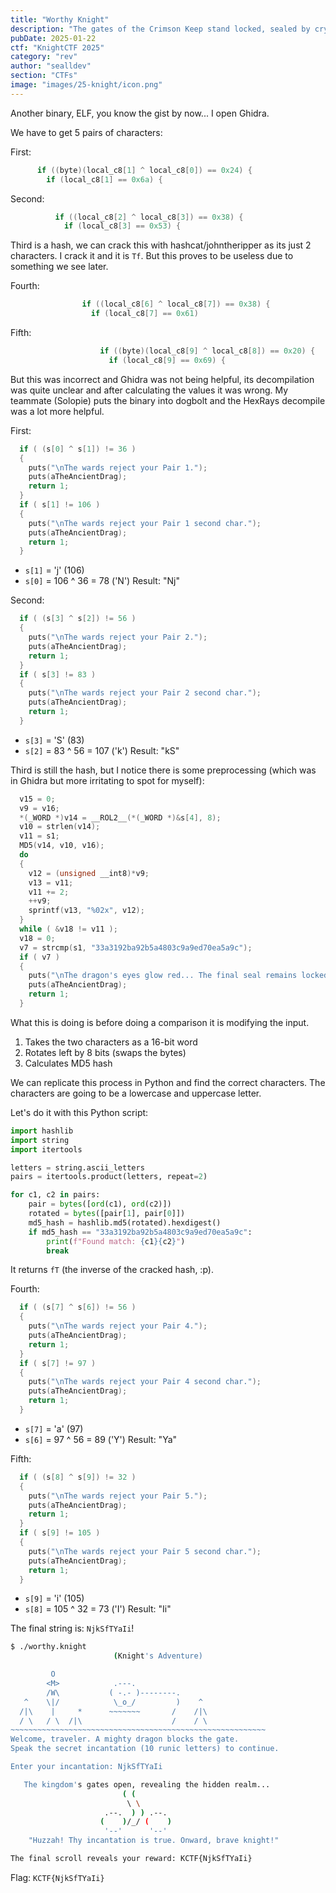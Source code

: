 ```yaml
---
title: "Worthy Knight"
description: "The gates of the Crimson Keep stand locked, sealed by cryptic runes from ages past. Many challengers have tested their might against these ancient wards—yet all were found wanting. Will you speak the correct incantation and earn the Keep’s hidden treasures? Prove your valor and stand among legends… if you truly are a Worthy Knight."
pubDate: 2025-01-22
ctf: "KnightCTF 2025"
category: "rev"
author: "sealldev"
section: "CTFs"
image: "images/25-knight/icon.png"
---
```




Another binary, ELF, you know the gist by now... I open Ghidra.

We have to get 5 pairs of characters:

First:

```c
      if ((byte)(local_c8[1] ^ local_c8[0]) == 0x24) {
        if (local_c8[1] == 0x6a) {
```

Second:

```c
          if ((local_c8[2] ^ local_c8[3]) == 0x38) {
            if (local_c8[3] == 0x53) {
```

Third is a hash, we can crack this with hashcat/johntheripper as its just 2 characters. I crack it and it is `Tf`. But this proves to be useless due to something we see later.

Fourth:

```c
                if ((local_c8[6] ^ local_c8[7]) == 0x38) {
                  if (local_c8[7] == 0x61)
```

Fifth:

```c
                    if ((byte)(local_c8[9] ^ local_c8[8]) == 0x20) {
                      if (local_c8[9] == 0x69) {
```

But this was incorrect and Ghidra was not being helpful, its decompilation was quite unclear and after calculating the values it was wrong. My teammate (Solopie) puts the binary into dogbolt and the HexRays decompile was a lot more helpful.

First:

```c
  if ( (s[0] ^ s[1]) != 36 )
  {
    puts("\nThe wards reject your Pair 1.");
    puts(aTheAncientDrag);
    return 1;
  }
  if ( s[1] != 106 )
  {
    puts("\nThe wards reject your Pair 1 second char.");
    puts(aTheAncientDrag);
    return 1;
  }
```

- `s[1]` = 'j' (106)
- `s[0]` = 106 ^ 36 = 78 ('N')
  Result: "Nj"

Second:

```c
  if ( (s[3] ^ s[2]) != 56 )
  {
    puts("\nThe wards reject your Pair 2.");
    puts(aTheAncientDrag);
    return 1;
  }
  if ( s[3] != 83 )
  {
    puts("\nThe wards reject your Pair 2 second char.");
    puts(aTheAncientDrag);
    return 1;
  }
```

- `s[3]` = 'S' (83)
- `s[2]` = 83 ^ 56 = 107 ('k')
  Result: "kS"

Third is still the hash, but I notice there is some preprocessing (which was in Ghidra but more irritating to spot for myself):

```c
  v15 = 0;
  v9 = v16;
  *(_WORD *)v14 = __ROL2__(*(_WORD *)&s[4], 8);
  v10 = strlen(v14);
  v11 = s1;
  MD5(v14, v10, v16);
  do
  {
    v12 = (unsigned __int8)*v9;
    v13 = v11;
    v11 += 2;
    ++v9;
    sprintf(v13, "%02x", v12);
  }
  while ( &v18 != v11 );
  v18 = 0;
  v7 = strcmp(s1, "33a3192ba92b5a4803c9a9ed70ea5a9c");
  if ( v7 )
  {
    puts("\nThe dragon's eyes glow red... The final seal remains locked.");
    puts(aTheAncientDrag);
    return 1;
  }
```

What this is doing is before doing a comparison it is modifying the input.

1. Takes the two characters as a 16-bit word
2. Rotates left by 8 bits (swaps the bytes)
3. Calculates MD5 hash

We can replicate this process in Python and find the correct characters. The characters are going to be a lowercase and uppercase letter.

Let's do it with this Python script:

```python
import hashlib
import string
import itertools

letters = string.ascii_letters
pairs = itertools.product(letters, repeat=2)

for c1, c2 in pairs:
    pair = bytes([ord(c1), ord(c2)])
    rotated = bytes([pair[1], pair[0]])
    md5_hash = hashlib.md5(rotated).hexdigest()
    if md5_hash == "33a3192ba92b5a4803c9a9ed70ea5a9c":
        print(f"Found match: {c1}{c2}")
        break
```

It returns `fT` (the inverse of the cracked hash, :p).

Fourth:

```c
  if ( (s[7] ^ s[6]) != 56 )
  {
    puts("\nThe wards reject your Pair 4.");
    puts(aTheAncientDrag);
    return 1;
  }
  if ( s[7] != 97 )
  {
    puts("\nThe wards reject your Pair 4 second char.");
    puts(aTheAncientDrag);
    return 1;
  }
```

- `s[7]` = 'a' (97)
- `s[6]` = 97 ^ 56 = 89 ('Y')
  Result: "Ya"

Fifth:

```c
  if ( (s[8] ^ s[9]) != 32 )
  {
    puts("\nThe wards reject your Pair 5.");
    puts(aTheAncientDrag);
    return 1;
  }
  if ( s[9] != 105 )
  {
    puts("\nThe wards reject your Pair 5 second char.");
    puts(aTheAncientDrag);
    return 1;
  }
```

- `s[9]` = 'i' (105)
- `s[8]` = 105 ^ 32 = 73 ('I')
  Result: "Ii"

The final string is: `NjkSfTYaIi`!

```bash
$ ./worthy.knight
                       (Knight's Adventure)

         O
        <M>            .---.
        /W\           ( -.- )--------.
   ^    \|/            \_o_/         )    ^
  /|\    |     *      ~~~~~~~       /    /|\
  / \   / \  /|\                    /    / \
~~~~~~~~~~~~~~~~~~~~~~~~~~~~~~~~~~~~~~~~~~~~~~~~~~~~~~~~~
Welcome, traveler. A mighty dragon blocks the gate.
Speak the secret incantation (10 runic letters) to continue.

Enter your incantation: NjkSfTYaIi

   The kingdom's gates open, revealing the hidden realm...
                         ( (
                          \ \
                     .--.  ) ) .--.
                    (    )/_/ (    )
                     '--'      '--'
    "Huzzah! Thy incantation is true. Onward, brave knight!"

The final scroll reveals your reward: KCTF{NjkSfTYaIi}
```

Flag: `KCTF{NjkSfTYaIi}`
